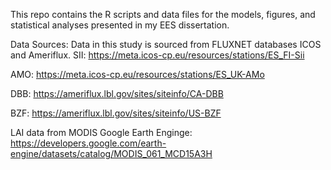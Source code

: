 This repo contains the R scripts and data files for the models, figures, and statistical analyses presented in my EES dissertation. 


Data Sources:
Data in this study is sourced from FLUXNET databases ICOS and Ameriflux. 
SII: https://meta.icos-cp.eu/resources/stations/ES_FI-Sii

AMO: https://meta.icos-cp.eu/resources/stations/ES_UK-AMo

DBB: https://ameriflux.lbl.gov/sites/siteinfo/CA-DBB

BZF: https://ameriflux.lbl.gov/sites/siteinfo/US-BZF

LAI data from MODIS Google Earth Enginge: https://developers.google.com/earth-engine/datasets/catalog/MODIS_061_MCD15A3H
